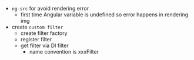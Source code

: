 - `ng-src` for avoid rendering error
  - first time Angular variable is undefined so error happens in rendering img
- create `custom filter`
  - create filter factory
  - register filter
  - get filter via DI filter
    - name convention is xxxFilter
